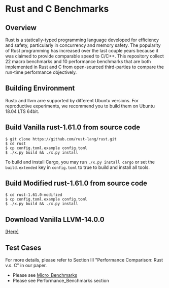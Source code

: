 # Rust and C Benchmarks

## Overview
Rust is a statically-typed programming language developed for efficiency and safety, particularly in concurrency and memory safety. The popularity of Rust programming has increased over the last couple years because it was claimed to provide comparable speed to C/C++. This repository collect 22 macro benchmarks and 10 performance benchmarks that are both implemented in Rust and C from open-sourced third-parties to compare the run-time performance objectively.

## Building Environment
Rustc and llvm arre supported by different Ubuntu versions. For reproductive experiments, we recommend you to build them on Ubuntu 18.04 LTS 64bit.

## Build Vanilla rust-1.61.0 from source code
```
$ git clone https://github.com/rust-lang/rust.git
$ cd rust
$ cp config.toml.example config.toml
$ ./x.py build && ./x.py install
```
To build and install Cargo, you may run ```./x.py install cargo``` or set the ```build.extended``` key in ```config.toml``` to true to build and install all tools.

## Build Modified rust-1.61.0 from source code
```
$ cd rust-1.61.0-modified
$ cp config.toml.example config.toml
$ ./x.py build && ./x.py install
```
## Download Vanilla LLVM-14.0.0 
[[Here]](https://github.com/llvm/llvm-project/releases/download/llvmorg-14.0.0/clang+llvm-14.0.0-x86_64-linux-gnu-ubuntu-18.04.tar.xz)

## Test Cases 
For more details, please refer to Section III "Performance Comparison: Rust v.s. C" in our paper.
- Please see [Micro_Benchmarks](https://anonymous.4open.science/r/Rust_C_Benchmarks-15F9/Micro_Benchmarks/README.md)
- Please see Performance_Benchmarks section
